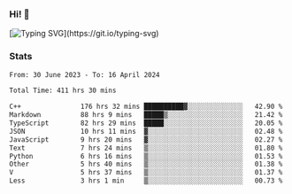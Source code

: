 ### Hi!  👋

[![Typing SVG](https://readme-typing-svg.herokuapp.com?font=Fira+Code&pause=1000&width=435&lines=Hello!+I'm+Texiwustion.)](https://git.io/typing-svg)

### Stats

<!--START_SECTION:waka-->

```txt
From: 30 June 2023 - To: 16 April 2024

Total Time: 411 hrs 30 mins

C++               176 hrs 32 mins ██████████▓░░░░░░░░░░░░░░   42.90 %
Markdown          88 hrs 9 mins   █████▒░░░░░░░░░░░░░░░░░░░   21.42 %
TypeScript        82 hrs 29 mins  █████░░░░░░░░░░░░░░░░░░░░   20.05 %
JSON              10 hrs 11 mins  ▓░░░░░░░░░░░░░░░░░░░░░░░░   02.48 %
JavaScript        9 hrs 20 mins   ▓░░░░░░░░░░░░░░░░░░░░░░░░   02.27 %
Text              7 hrs 24 mins   ▒░░░░░░░░░░░░░░░░░░░░░░░░   01.80 %
Python            6 hrs 16 mins   ▒░░░░░░░░░░░░░░░░░░░░░░░░   01.53 %
Other             5 hrs 40 mins   ▒░░░░░░░░░░░░░░░░░░░░░░░░   01.38 %
V                 5 hrs 37 mins   ▒░░░░░░░░░░░░░░░░░░░░░░░░   01.37 %
Less              3 hrs 1 min     ▒░░░░░░░░░░░░░░░░░░░░░░░░   00.73 %
```

<!--END_SECTION:waka-->
